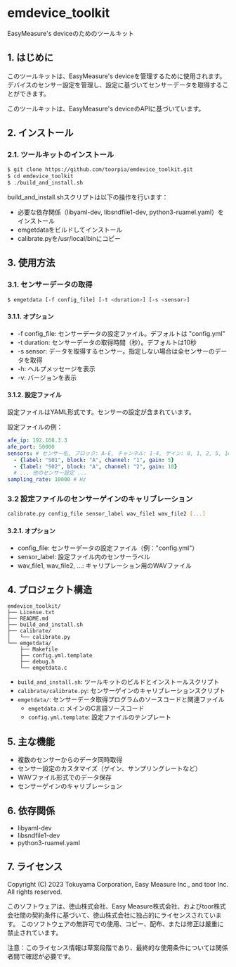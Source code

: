 # emdevice_toolkit

EasyMeasure's deviceのためのツールキット

## 1. はじめに

このツールキットは、EasyMeasure's deviceを管理するために使用されます。デバイスのセンサー設定を管理し、設定に基づいてセンサーデータを取得することができます。

このツールキットは、EasyMeasure's deviceのAPIに基づいています。

## 2. インストール

### 2.1. ツールキットのインストール

```bash
$ git clone https://github.com/toorpia/emdevice_toolkit.git
$ cd emdevice_toolkit
$ ./build_and_install.sh
```

build_and_install.shスクリプトは以下の操作を行います：
- 必要な依存関係（libyaml-dev, libsndfile1-dev, python3-ruamel.yaml）をインストール
- emgetdataをビルドしてインストール
- calibrate.pyを/usr/local/binにコピー

## 3. 使用方法

### 3.1. センサーデータの取得

```bash
$ emgetdata [-f config_file] [-t <duration>] [-s <sensor>]
```

#### 3.1.1. オプション

* -f config_file: センサーデータの設定ファイル。デフォルトは "config.yml"
* -t duration: センサーデータの取得時間（秒）。デフォルトは10秒
* -s sensor: データを取得するセンサー。指定しない場合は全センサーのデータを取得
* -h: ヘルプメッセージを表示
* -v: バージョンを表示

#### 3.1.2. 設定ファイル

設定ファイルはYAML形式です。センサーの設定が含まれています。

設定ファイルの例：

```yaml
afe_ip: 192.168.3.3
afe_port: 50000
sensors: # センサー名, ブロック: A-E, チャンネル: 1-4, ゲイン: 0, 1, 2, 5, 10, 20, 50, 100
  - {label: "S01", block: "A", channel: "1", gain: 5}
  - {label: "S02", block: "A", channel: "2", gain: 10}
  # ... 他のセンサー設定 ...
sampling_rate: 10000 # Hz
```

### 3.2 設定ファイルのセンサーゲインのキャリブレーション

```bash
calibrate.py config_file sensor_label wav_file1 wav_file2 [...]
```

#### 3.2.1. オプション

* config_file: センサーデータの設定ファイル（例："config.yml"）
* sensor_label: 設定ファイル内のセンサーラベル
* wav_file1, wav_file2, ...: キャリブレーション用のWAVファイル

## 4. プロジェクト構造

```
emdevice_toolkit/
├── License.txt
├── README.md
├── build_and_install.sh
├── calibrate/
│   └── calibrate.py
└── emgetdata/
    ├── Makefile
    ├── config.yml.template
    ├── debug.h
    └── emgetdata.c
```

- `build_and_install.sh`: ツールキットのビルドとインストールスクリプト
- `calibrate/calibrate.py`: センサーゲインのキャリブレーションスクリプト
- `emgetdata/`: センサーデータ取得プログラムのソースコードと関連ファイル
  - `emgetdata.c`: メインのC言語ソースコード
  - `config.yml.template`: 設定ファイルのテンプレート

## 5. 主な機能

- 複数のセンサーからのデータ同時取得
- センサー設定のカスタマイズ（ゲイン、サンプリングレートなど）
- WAVファイル形式でのデータ保存
- センサーゲインのキャリブレーション

## 6. 依存関係

- libyaml-dev
- libsndfile1-dev
- python3-ruamel.yaml

## 7. ライセンス

Copyright (C) 2023 Tokuyama Corporation, Easy Measure Inc., and toor Inc. All rights reserved.

このソフトウェアは、徳山株式会社、Easy Measure株式会社、およびtoor株式会社間の契約条件に基づいて、徳山株式会社に独占的にライセンスされています。
このソフトウェアの無許可での使用、コピー、配布、または修正は厳重に禁止されています。

注意：このライセンス情報は草案段階であり、最終的な使用条件については関係者間で確認が必要です。



